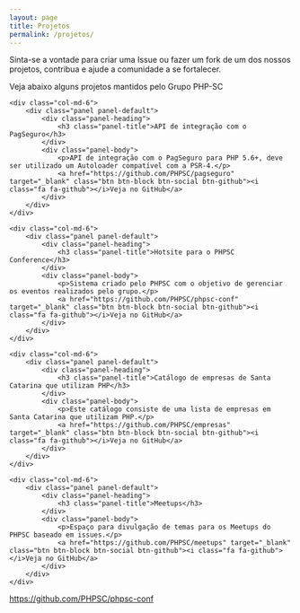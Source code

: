 ```yaml
---
layout: page
title: Projetos
permalink: /projetos/
---
```

<div class="row">
    <div class="text-left col-md-10">
        <p>Sinta-se a vontade para criar uma Issue ou fazer um fork de um dos nossos projetos, contribua e ajude a comunidade a se fortalecer.</p>
        <p>Veja abaixo alguns projetos mantidos pelo Grupo PHP-SC</p>
    </div>
    <p class="clearfix"></p>
</div>
<div class="row">
    
    <div class="col-md-6">
        <div class="panel panel-default">
            <div class="panel-heading">
                <h3 class="panel-title">API de integração com o PagSeguro</h3>
            </div>
            <div class="panel-body">
                <p>API de integração com o PagSeguro para PHP 5.6+, deve ser utilizado um Autoloader compatível com a PSR-4.</p>
                <a href="https://github.com/PHPSC/pagseguro" target="_blank" class="btn btn-block btn-social btn-github"><i class="fa fa-github"></i>Veja no GitHub</a>
            </div>
        </div>
    </div>
    
    <div class="col-md-6">
        <div class="panel panel-default">
            <div class="panel-heading">
                <h3 class="panel-title">Hotsite para o PHPSC Conference</h3>
            </div>
            <div class="panel-body">
                <p>Sistema criado pelo PHPSC com o objetivo de gerenciar os eventos realizados pelo grupo.</p>
                <a href="https://github.com/PHPSC/phpsc-conf" target="_blank" class="btn btn-block btn-social btn-github"><i class="fa fa-github"></i>Veja no GitHub</a>
            </div>
        </div>
    </div>
    
    <div class="col-md-6">
        <div class="panel panel-default">
            <div class="panel-heading">
                <h3 class="panel-title">Catálogo de empresas de Santa Catarina que utilizam PHP</h3>
            </div>
            <div class="panel-body">
                <p>Este catálogo consiste de uma lista de empresas em Santa Catarina que utilizam PHP.</p>
                <a href="https://github.com/PHPSC/empresas" target="_blank" class="btn btn-block btn-social btn-github"><i class="fa fa-github"></i>Veja no GitHub</a>
            </div>
        </div>
    </div>

    <div class="col-md-6">
        <div class="panel panel-default">
            <div class="panel-heading">
                <h3 class="panel-title">Meetups</h3>
            </div>
            <div class="panel-body">
                <p>Espaço para divulgação de temas para os Meetups do PHPSC baseado em issues.</p>
                <a href="https://github.com/PHPSC/meetups" target="_blank" class="btn btn-block btn-social btn-github"><i class="fa fa-github"></i>Veja no GitHub</a>
            </div>
        </div>
    </div>
            
</div>


https://github.com/PHPSC/phpsc-conf